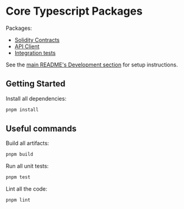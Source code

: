 # Core Typescript Packages

Packages:

- [Solidity Contracts](packages/contracts/README.md)
- [API Client](packages/api/README.md)
- [Integration tests](packages/test/README.md)

See the [main README's Development section](../README.md#Development) for setup instructions.

## Getting Started

Install all dependencies:

```bash
pnpm install
```

## Useful commands

Build all artifacts:

```bash
pnpm build
```

Run all unit tests:

```bash
pnpm test
```

Lint all the code:

```bash
pnpm lint
```
